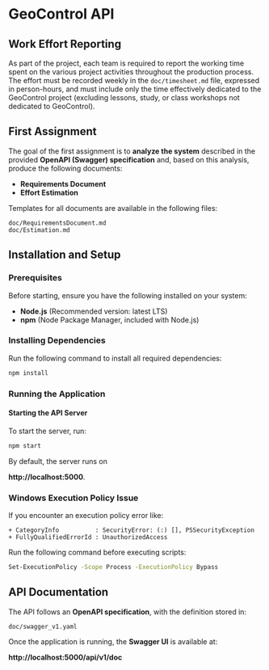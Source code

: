 # GeoControl API

## Work Effort Reporting

As part of the project, each team is required to report the working time spent on the various project activities throughout the production process. The effort must be recorded weekly in the `doc/timesheet.md` file, expressed in person-hours, and must include only the time effectively dedicated to the GeoControl project (excluding lessons, study, or class workshops not dedicated to GeoControl).

## First Assignment

The goal of the first assignment is to **analyze the system** described in the provided **OpenAPI (Swagger) specification** and, based on this analysis, produce the following documents:

- **Requirements Document**
- **Effort Estimation**

Templates for all documents are available in the following files:

```
doc/RequirementsDocument.md
doc/Estimation.md
```

## Installation and Setup

### Prerequisites

Before starting, ensure you have the following installed on your system:

- **Node.js** (Recommended version: latest LTS)
- **npm** (Node Package Manager, included with Node.js)

### Installing Dependencies

Run the following command to install all required dependencies:

```sh
npm install
```

### Running the Application

#### Starting the API Server

To start the server, run:

```sh
npm start
```

By default, the server runs on

**http://localhost:5000**.

### Windows Execution Policy Issue

If you encounter an execution policy error like:

```
+ CategoryInfo          : SecurityError: (:) [], PSSecurityException
+ FullyQualifiedErrorId : UnauthorizedAccess
```

Run the following command before executing scripts:

```sh
Set-ExecutionPolicy -Scope Process -ExecutionPolicy Bypass
```

## API Documentation

The API follows an **OpenAPI specification**, with the definition stored in:

```
doc/swagger_v1.yaml
```

Once the application is running, the **Swagger UI** is available at:

**http://localhost:5000/api/v1/doc**
